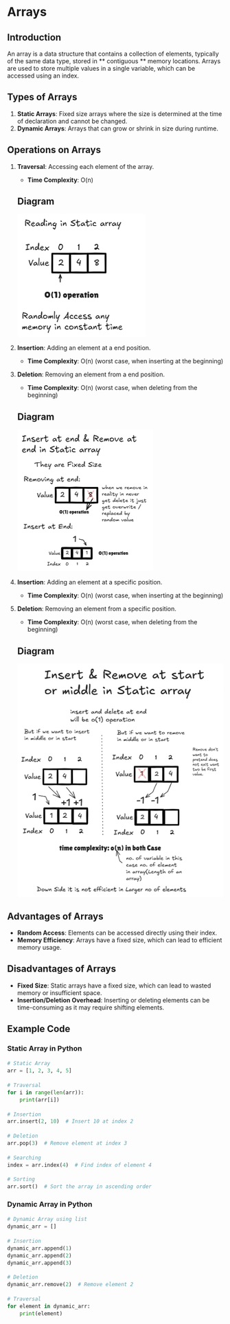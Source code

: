 # Arrays

## Introduction

An array is a data structure that contains a collection of elements, typically of the same data type, stored in ** contiguous ** memory locations. Arrays are used to store multiple values in a single variable, which can be accessed using an index.

## Types of Arrays

1. **Static Arrays**: Fixed size arrays where the size is determined at the time of declaration and cannot be changed.
2. **Dynamic Arrays**: Arrays that can grow or shrink in size during runtime.

## Operations on Arrays

1. **Traversal**: Accessing each element of the array.
   - **Time Complexity**: O(n)
   ## Diagram
   ![Reading](https://github.com/byramnarayan/CompletePlacementResource/blob/main/src/dsaImg/readingStaticArray.png)

2. **Insertion**: Adding an element at a end position.
   - **Time Complexity**: O(n) (worst case, when inserting at the beginning)
4. **Deletion**: Removing an element from a end position.
   - **Time Complexity**: O(n) (worst case, when deleting from the beginning)
   ## Diagram
   ![atEnd](https://github.com/byramnarayan/CompletePlacementResource/blob/main/src/dsaImg/insertRemoveAtEnd.png)

3. **Insertion**: Adding an element at a specific position.
   - **Time Complexity**: O(n) (worst case, when inserting at the beginning)
4. **Deletion**: Removing an element from a specific position.
   - **Time Complexity**: O(n) (worst case, when deleting from the beginning)
   ## Diagram
   ![atMiddle](https://github.com/byramnarayan/CompletePlacementResource/blob/main/src/dsaImg/insertRemoveMiddleStart.png)



## Advantages of Arrays

- **Random Access**: Elements can be accessed directly using their index.
- **Memory Efficiency**: Arrays have a fixed size, which can lead to efficient memory usage.

## Disadvantages of Arrays

- **Fixed Size**: Static arrays have a fixed size, which can lead to wasted memory or insufficient space.
- **Insertion/Deletion Overhead**: Inserting or deleting elements can be time-consuming as it may require shifting elements.

## Example Code

### Static Array in Python

```python
# Static Array
arr = [1, 2, 3, 4, 5]

# Traversal
for i in range(len(arr)):
    print(arr[i])

# Insertion
arr.insert(2, 10)  # Insert 10 at index 2

# Deletion
arr.pop(3)  # Remove element at index 3

# Searching
index = arr.index(4)  # Find index of element 4

# Sorting
arr.sort()  # Sort the array in ascending order
```

### Dynamic Array in Python

```python
# Dynamic Array using list
dynamic_arr = []

# Insertion
dynamic_arr.append(1)
dynamic_arr.append(2)
dynamic_arr.append(3)

# Deletion
dynamic_arr.remove(2)  # Remove element 2

# Traversal
for element in dynamic_arr:
    print(element)
```
